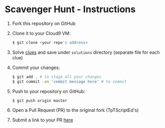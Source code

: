 # Scavenger Hunt - Instructions

1. Fork this repository on GitHub
2. Clone it to your Cloud9 VM:
      
   ```Bash
   $ git clone <your repo's address>
   ```
   
3. Solve
   [clues](https://github.com/ScriptEdcurriculum/curriculum2015/blob/master/unitsYear2/1-JShunt/clues/README.md)
   and save under `solutions` directory (separate file for each clue)
4. Commit your changes:

   ```Bash
   $ git add . # to stage all your changes
   $ git commit -am 'commit message here' # to commit
   ```
   
4. Push to your repository on GitHub:
   
   ```Bash
   $ git push origin master
   ```
   
5. Open a Pull Request (PR) to the original fork (TpTScriptEd's)
6. Submit a link to your PR
   [here](https://docs.google.com/forms/d/1KbaHfDjgmVDn1446ow7tUjssfNKlrqC9RBnTznNqZgE/viewform)

